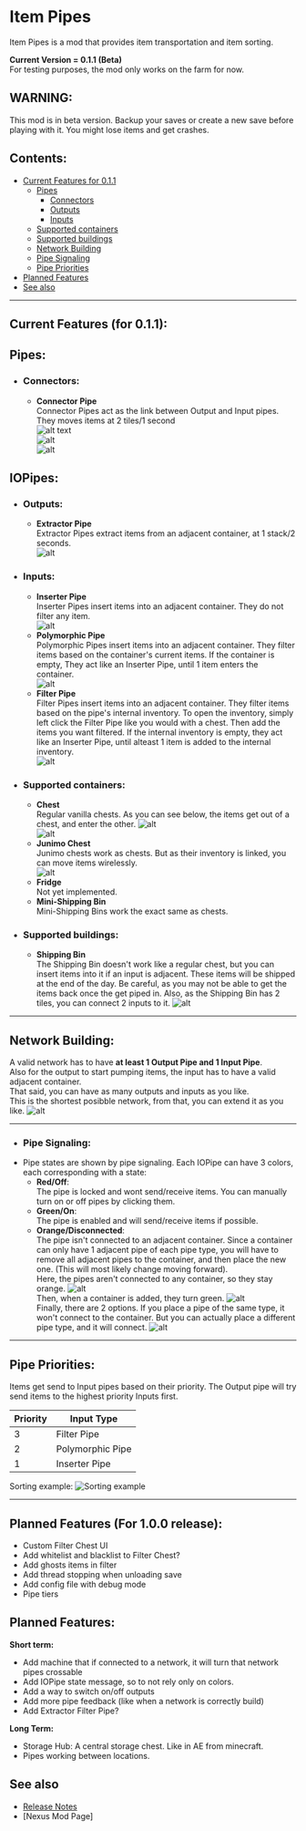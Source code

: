 # Item Pipes
Item Pipes is a mod that provides item transportation and item sorting.

**Current Version = 0.1.1 (Beta)**  
For testing purposes, the mod only works on the farm for now. 

## WARNING:
This mod is in beta version. Backup your saves or create a new save before playing with it. You might lose items and get crashes.

## Contents:
- [Current Features for 0.1.1](#current-features-for-011)
	- [Pipes](#pipes)
		- [Connectors](#connectors)
		- [Outputs](#outputs)
		- [Inputs](#inputs)
	-  [Supported containers](#supported-containers)
	-  [Supported buildings](#supported-buildings)
	-  [Network Building](#network-building)
	-  [Pipe Signaling](#pipe-signaling)
	-  [Pipe Priorities](#pipe-priorities)
-  [Planned Features](#planned-features)
-  [See also](#see-also)

---

## Current Features (for 0.1.1):

## Pipes:
- ### Connectors:
	- **Connector Pipe**  
Connector Pipes act as the link between Output and Input pipes.  
They moves items at 2 tiles/1 second  
![alt text](img/ConnectorPipe.png)  
![alt](img/recipes/ConnectorPipeRecipe.PNG)    
![alt](gifs/ItemSendingGif.gif) 

## IOPipes:
- ### Outputs:
	- **Extractor Pipe**  
Extractor Pipes extract items from an adjacent container, at 1 stack/2 seconds.  
![alt](img/recipes/ExtractorPipeRecipe.PNG)   
- ### Inputs:
	- **Inserter Pipe**  
Inserter Pipes insert items into an adjacent container. They do not filter any item.  
![alt](img/recipes/InserterPipeRecipe.PNG)  
	- **Polymorphic Pipe**  
Polymorphic Pipes insert items into an adjacent container. They filter items based on the container's current items. If the container is empty, They act like an Inserter Pipe, until 1 item enters the container.  
![alt](img/recipes/PolymorphicPipeRecipe.PNG)  
	- **Filter Pipe**  
Filter Pipes insert items into an adjacent container. They filter items based on the pipe's internal inventory. To open the inventory, simply left click the Filter Pipe like you would with a chest. Then add the items you want filtered. If the internal inventory is empty, they act like an Inserter Pipe, until alteast 1 item is added to the internal inventory.  
![alt](img/recipes/FilterPipeRecipe.PNG)  

- ### Supported containers:  
	- **Chest**  
Regular vanilla chests. As you can see below, the items get out of a chest, and enter the other.
![alt](gifs/ChestSendingGif.gif)  
![alt](gifs/ChestReceivingGif.gif)  
	- **Junimo Chest**  
Junimo chests work as chests. But as their inventory is linked, you can move items wirelessly.  
![alt](gifs/JunimoGif.gif)  
	- **Fridge**  
	Not yet implemented.  
	- **Mini-Shipping Bin**  
Mini-Shipping Bins work the exact same as chests.  

- ### Supported buildings:
	- **Shipping Bin**  
The Shipping Bin doesn't work like a regular chest, but you can insert items into it if an input is adjacent. These items will be shipped at the end of the day. 
Be careful, as you may not be able to get the items back once the get piped in.  Also, as the Shipping Bin has 2 tiles, you can connect 2 inputs to it.
![alt](gifs/ShippingBinGif.gif)  

---

## Network Building:
A valid network has to have **at least 1 Output Pipe and 1 Input Pipe**.  
Also for the output to start pumping items, the input has to have a valid adjacent container.  
That said, you can have as many outputs and inputs as you like.  
This is the shortest posibble network, from that, you can extend it as you like.
![alt](img/ShortestNetwork.PNG)  

---

- ### Pipe Signaling: 
- Pipe states are shown by pipe signaling. Each IOPipe can have 3 colors, each corresponding with a state:
	- **Red/Off**:  
	The pipe is locked and wont send/receive items. You can manually turn on or off pipes by clicking them.  
	- **Green/On**:  
	The pipe is enabled and will send/receive items if possible.  
	- **Orange/Disconnected**:  
	The pipe isn't connected to an adjacent container. Since a container can only have 1 adjacent pipe of each pipe type, you will have to remove all adjacent pipes to the container, and then place the new one. (This will most likely change moving forward).  
Here, the pipes aren't connected to any container, so they stay orange.
![alt](img/NoContainer.PNG)  
Then, when a container is added, they turn green.
![alt](img/HaveContainer.PNG)  
Finally, there are 2 options. If you place a pipe of the same type, it won't connect to the container. But you can actually place a different pipe type, and it will connect.
![alt](img/IOAlreadyAttached.PNG)  


---

## Pipe Priorities:
Items get send to Input pipes based on their priority. The Output pipe will try send items to the highest priority Inputs first.

| Priority  | Input Type |
| ------------- | ------------- |
| 3  | Filter Pipe  |
| 2  | Polymorphic Pipe  |
| 1  | Inserter Pipe  |

Sorting example:
![Sorting example](gifs/SortingGif.gif)  


---

## Planned Features (For 1.0.0 release):
- Custom Filter Chest UI
- Add whitelist and blacklist to Filter Chest?
- Add ghosts items in filter
- Add thread stopping when unloading save
- Add config file with debug mode
- Pipe tiers

## Planned Features:
**Short term:**
- Add machine that if connected to a network, it will turn that network pipes crossable
- Add IOPipe state message, so to not rely only on colors.
- Add a way to switch on/off outputs
- Add more pipe feedback (like when a network is correctly build)
- Add Extractor Filter Pipe?

**Long Term:**
- Storage Hub: A central storage chest. Like in AE from minecraft.
- Pipes working between locations.

## See also
- [Release Notes](https://github.com/sergiomadd/StardewValleyMods/edit/main/ItemPipes/docs/release-notes.md)
- [Nexus Mod Page]
